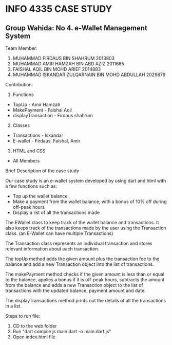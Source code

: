 <h1>INFO 4335 CASE STUDY</h1>

<h2>Group Wahida: No 4. e-Wallet Management System </h2>

Team Member:
1. MUHAMMAD FIRDAUS BIN SHAHRUM 2013803
2. MUHAMMAD AMIR HAMZAH BIN ABD AZIZ 2011685
3. FAISHAL AQIL BIN MOHD ARIEF 2014883
4. MUHAMMAD ISKANDAR ZULQARNAIN BIN MOHD ABDULLAH 2029879

Contribution:
1. Functions
- TopUp - Amir Hamzah
- MakePayment - Faishal Aqil
- displayTransaction - Firdaus shahrum

2. Classes
- Transactions - Iskandar
- E-wallet - Firdaus, Faishal, Amir

3. HTML and CSS
- All Members

Brief Description of the case study

Our case study is an e-wallet system developed by using dart and html with a few functions such as: 

- Top up the wallet balance
- Make a payment from the wallet balance, with a bonus of 10% off during off-peak hours
- Display a list of all the transactions made

The EWallet class to keep track of the wallet balance and transactions. It also keeps track of the transactions made by the user using the Transaction class. (an E-Wallet can have multiple Transactions)

The Transaction class represents an individual transaction and stores relevant information about each transaction.

The topUp method adds the given amount plus the transaction fee to the balance and add a new Transaction object into the list of transactions. 
 
The makePayment method checks if the given amount is less than or equal to the balance, applies a bonus if it is off-peak hours, subtracts the amount from the balance and adds a new Transaction object to the list of transactions with the updated balance, payment amount and date. 
 
The displayTransactions method prints out the details of all the transactions in a list.


Steps to run file:
1. CD to the web folder
2. Run "dart compile js main.dart -o main.dart.js"
3. Open index.html file
